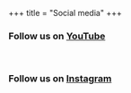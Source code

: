 +++
title = "Social media"
+++

### Follow us on [YouTube](https://www.youtube.com/channel/UCEttnqdR3zuI2oF-kOJT5fg)
​
### Follow us on [Instagram](https://instagram.com/junioraaase?igshid=YmMyMTA2M2Y=)

